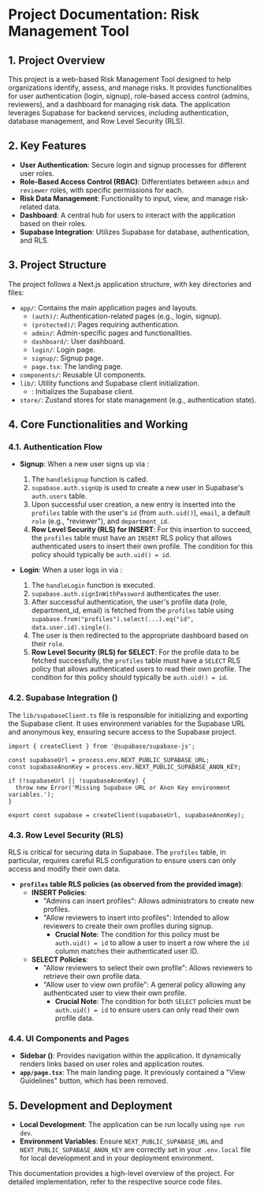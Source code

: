 # Project Documentation: Risk Management Tool

## 1. Project Overview

This project is a web-based Risk Management Tool designed to help organizations identify, assess, and manage risks. It provides functionalities for user authentication (login, signup), role-based access control (admins, reviewers), and a dashboard for managing risk data. The application leverages Supabase for backend services, including authentication, database management, and Row Level Security (RLS).

## 2. Key Features

-   **User Authentication**: Secure login and signup processes for different user roles.
-   **Role-Based Access Control (RBAC)**: Differentiates between `admin` and `reviewer` roles, with specific permissions for each.
-   **Risk Data Management**: Functionality to input, view, and manage risk-related data.
-   **Dashboard**: A central hub for users to interact with the application based on their roles.
-   **Supabase Integration**: Utilizes Supabase for database, authentication, and RLS.

## 3. Project Structure

The project follows a Next.js application structure, with key directories and files:

-   `app/`: Contains the main application pages and layouts.
    -   `(auth)/`: Authentication-related pages (e.g., login, signup).
    -   `(protected)/`: Pages requiring authentication.
    -   `admin/`: Admin-specific pages and functionalities.
    -   `dashboard/`: User dashboard.
    -   `login/`: Login page.
    -   `signup/`: Signup page.
    -   `page.tsx`: The landing page.
-   `components/`: Reusable UI components.
-   `lib/`: Utility functions and Supabase client initialization.
    -   <mcfile name="supabaseClient.ts" path="e:\web dev\risk-management-tool-main\lib\supabaseClient.ts"></mcfile>: Initializes the Supabase client.
-   `store/`: Zustand stores for state management (e.g., authentication state).

## 4. Core Functionalities and Working

### 4.1. Authentication Flow

-   **Signup**: When a new user signs up via <mcfile name="page.tsx" path="e:\web dev\risk-management-tool-main\app\signup\page.tsx"></mcfile>:
    1.  The `handleSignup` function is called.
    2.  `supabase.auth.signUp` is used to create a new user in Supabase's `auth.users` table.
    3.  Upon successful user creation, a new entry is inserted into the `profiles` table with the user's `id` (from `auth.uid()`), `email`, a default `role` (e.g., "reviewer"), and `department_id`.
    4.  **Row Level Security (RLS) for INSERT**: For this insertion to succeed, the `profiles` table must have an `INSERT` RLS policy that allows authenticated users to insert their own profile. The condition for this policy should typically be `auth.uid() = id`.

-   **Login**: When a user logs in via <mcfile name="page.tsx" path="e:\web dev\risk-management-tool-main\app\login\page.tsx"></mcfile>:
    1.  The `handleLogin` function is executed.
    2.  `supabase.auth.signInWithPassword` authenticates the user.
    3.  After successful authentication, the user's profile data (role, department_id, email) is fetched from the `profiles` table using `supabase.from("profiles").select(...).eq("id", data.user.id).single()`.
    4.  The user is then redirected to the appropriate dashboard based on their `role`.
    5.  **Row Level Security (RLS) for SELECT**: For the profile data to be fetched successfully, the `profiles` table must have a `SELECT` RLS policy that allows authenticated users to read their own profile. The condition for this policy should typically be `auth.uid() = id`.

### 4.2. Supabase Integration (<mcfile name="supabaseClient.ts" path="e:\web dev\risk-management-tool-main\lib\supabaseClient.ts"></mcfile>)

The `lib/supabaseClient.ts` file is responsible for initializing and exporting the Supabase client. It uses environment variables for the Supabase URL and anonymous key, ensuring secure access to the Supabase project.

```typescript:e:\web dev\risk-management-tool-main\lib\supabaseClient.ts
import { createClient } from '@supabase/supabase-js';

const supabaseUrl = process.env.NEXT_PUBLIC_SUPABASE_URL;
const supabaseAnonKey = process.env.NEXT_PUBLIC_SUPABASE_ANON_KEY;

if (!supabaseUrl || !supabaseAnonKey) {
  throw new Error('Missing Supabase URL or Anon Key environment variables.');
}

export const supabase = createClient(supabaseUrl, supabaseAnonKey);
```

### 4.3. Row Level Security (RLS)

RLS is critical for securing data in Supabase. The `profiles` table, in particular, requires careful RLS configuration to ensure users can only access and modify their own data.

-   **`profiles` table RLS policies (as observed from the provided image)**:
    -   **INSERT Policies**:
        -   "Admins can insert profiles": Allows administrators to create new profiles.
        -   "Allow reviewers to insert into profiles": Intended to allow reviewers to create their own profiles during signup.
            -   **Crucial Note**: The condition for this policy must be `auth.uid() = id` to allow a user to insert a row where the `id` column matches their authenticated user ID.
    -   **SELECT Policies**:
        -   "Allow reviewers to select their own profile": Allows reviewers to retrieve their own profile data.
        -   "Allow user to view own profile": A general policy allowing any authenticated user to view their own profile.
            -   **Crucial Note**: The condition for both `SELECT` policies must be `auth.uid() = id` to ensure users can only read their own profile data.

### 4.4. UI Components and Pages

-   **Sidebar (<mcfile name="Sidebar.tsx" path="e:\web dev\risk-management-tool-main\components\Sidebar.tsx"></mcfile>)**: Provides navigation within the application. It dynamically renders links based on user roles and application routes.
-   **`app/page.tsx`**: The main landing page. It previously contained a "View Guidelines" button, which has been removed.

## 5. Development and Deployment

-   **Local Development**: The application can be run locally using `npm run dev`.
-   **Environment Variables**: Ensure `NEXT_PUBLIC_SUPABASE_URL` and `NEXT_PUBLIC_SUPABASE_ANON_KEY` are correctly set in your `.env.local` file for local development and in your deployment environment.

This documentation provides a high-level overview of the project. For detailed implementation, refer to the respective source code files.